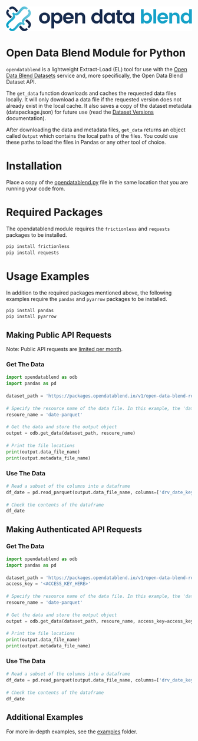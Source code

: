 ![alt text](images/odblogo.png "Open Data Blend")

# Open Data Blend Module for Python

`opendatablend` is a lightweight Extract-Load (EL) tool for use with the [Open Data Blend Datasets](https://www.opendatablend.io/datasets) service and, more specifically, the Open Data Blend Dataset API.

The `get_data` function  downloads and caches the requested data files locally. It will only download a data file if the requested version does not already exist in the local cache. It also saves a copy of the dataset metadata (datapackage.json) for future use (read the [Dataset Versions](https://docs.opendatablend.io/open-data-blend-datasets/dataset-snapshots) documentation).

After downloading the data and metadata files, `get_data` returns an object called `Output` which contains the local paths of the files. You could use these paths to load the files in Pandas or any other tool of choice.

# Installation

Place a copy of the [opendatablend.py](./opendatablend/opendatablend.py) file in the same location that you are running your code from.

# Required Packages

The opendatablend module requires the `frictionless` and `requests` packages to be installed.

```Python
pip install frictionless
pip install requests
```

# Usage Examples

In addition to the required packages mentioned above, the following examples require the `pandas` and `pyarrow` packages to be installed.

```Python
pip install pandas
pip install pyarrow
```

## Making Public API Requests

Note: Public API requests are [limited per month](https://docs.opendatablend.io/open-data-blend-datasets/dataset-api#usage-limits).

### Get The Data

```python
import opendatablend as odb
import pandas as pd

dataset_path = 'https://packages.opendatablend.io/v1/open-data-blend-road-safety/datapackage.json'

# Specify the resource name of the data file. In this example, the 'date' data file will be requested in .parquet format.
resoure_name = 'date-parquet'

# Get the data and store the output object
output = odb.get_data(dataset_path, resoure_name)

# Print the file locations
print(output.data_file_name)
print(output.metadata_file_name)
```

### Use The Data

```python
# Read a subset of the columns into a dataframe
df_date = pd.read_parquet(output.data_file_name, columns=['drv_date_key', 'drv_date', 'drv_month_name', 'drv_month_number', 'drv_quarter_name', 'drv_quarter_number', 'drv_year'])

# Check the contents of the dataframe
df_date
```

## Making Authenticated API Requests

### Get The Data

```python
import opendatablend as odb
import pandas as pd

dataset_path = 'https://packages.opendatablend.io/v1/open-data-blend-road-safety/datapackage.json'
access_key = '<ACCESS_KEY_HERE>'

# Specify the resource name of the data file. In this example, the 'date' data file will be requested in .parquet format.
resoure_name = 'date-parquet'

# Get the data and store the output object
output = odb.get_data(dataset_path, resoure_name, access_key=access_key)

# Print the file locations
print(output.data_file_name)
print(output.metadata_file_name)
```

### Use The Data

```python
# Read a subset of the columns into a dataframe
df_date = pd.read_parquet(output.data_file_name, columns=['drv_date_key', 'drv_date', 'drv_month_name', 'drv_month_number', 'drv_quarter_name', 'drv_quarter_number', 'drv_year'])

# Check the contents of the dataframe
df_date
```

## Additional Examples

For more in-depth examples, see the [examples](./examples) folder.
